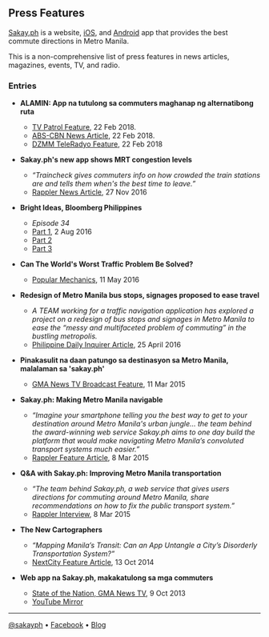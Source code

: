 ## Press Features

[Sakay.ph](https://sakay.ph) is a website, [iOS](https://go.sakay.ph/iphone), and [Android](https://go.sakay.ph/android) app that provides the best commute directions in Metro Manila.

This is a non-comprehensive list of press features in news articles, magazines, events, TV, and radio.

### Entries

- **ALAMIN: App na tutulong sa commuters maghanap ng alternatibong ruta**
  - [TV Patrol Feature](https://www.youtube.com/watch?v=2obwerYql-E), 22 Feb 2018.
  - [ABS-CBN News Article](http://news.abs-cbn.com/news/02/22/18/alamin-app-na-tutulong-sa-commuters-maghanap-ng-alternatibong-ruta), 22 Feb 2018.
  - [DZMM TeleRadyo Feature](https://twitter.com/DZMMTeleRadyo/status/966643298956922880), 22 Feb 2018

- **Sakay.ph's new app shows MRT congestion levels**
  - _“Traincheck gives commuters info on how crowded the train stations are and tells them when's the best time to leave.”_
  - [Rappler News Article](https://www.rappler.com/nation/153775-sakayph-traincheck-mrt-application), 27 Nov 2016

- **Bright Ideas, Bloomberg Philippines**
  - _Episode 34_ 
  - [Part 1](https://www.youtube.com/watch?v=_SgIvy60gKc), 2 Aug 2016
  - [Part 2](https://www.youtube.com/watch?v=GNCmdc7oW54)
  - [Part 3](https://www.youtube.com/watch?v=i7kaBYj4Xkk)

- **Can The World's Worst Traffic Problem Be Solved?**
  - [Popular Mechanics](https://www.popularmechanics.com/cars/a20686/can-the-worlds-worst-traffic-problem-be-solved/), 11 May 2016
  
- **Redesign of Metro Manila bus stops, signages proposed to ease travel**
  - _A TEAM working for a traffic navigation application has explored a project on a redesign of bus stops and signages in Metro Manila to ease the “messy and multifaceted problem of commuting” in the bustling metropolis._
  - [Philippine Daily Inquirer Article](http://newsinfo.inquirer.net/781599/redesign-of-metro-manila-bus-stops-signages-proposed-to-ease-travel), 25 April 2016

- **Pinakasulit na daan patungo sa destinasyon sa Metro Manila, malalaman sa 'sakay.ph'**
  - [GMA News TV Broadcast Feature](http://www.gmanetwork.com/news/video/qrt/272385/pinakasulit-na-daan-patungo-sa-destinasyon-sa-metro-manila-malalaman-sa-sakayph/video/), 11 Mar 2015

- **Sakay.ph: Making Metro Manila navigable**
  - _“Imagine your smartphone telling you the best way to get to your destination around Metro Manila's urban jungle… the team behind the award-winning web service Sakay.ph aims to one day build the platform that would make navigating Metro Manila’s convoluted transport systems much easier.”_
  - [Rappler Feature Article](https://www.rappler.com/nation/86160-sakayph-public-transport-metro-manila-tech-big-data), 8 Mar 2015
  
- **Q&A with Sakay.ph: Improving Metro Manila transportation**
  - _“The team behind Sakay.ph, a web service that gives users directions for commuting around Metro Manila, share recommendations on how to fix the public transport system.”_
  - [Rappler Interview](https://www.rappler.com/nation/86157-interview-sakayph-metro-manila-transportation-solutions), 8 Mar 2015
  
- **The New Cartographers**
  - _“Mapping Manila’s Transit: Can an App Untangle a City’s Disorderly Transportation System?”_
  - [NextCity Feature Article](https://nextcity.org/features/view/the-new-cartographers), 13 Oct 2014

- **Web app na Sakay.ph, makakatulong sa mga commuters**
  - [State of the Nation, GMA News TV](http://www.gmanetwork.com/news/video/stateofthenation/179747/web-app-na-sakayph-makakatulong-sa-mga-commuters/video/), 9 Oct 2013
  - [YouTube Mirror](https://youtu.be/nhXa_kUUNjg)
  
* * *
  
[@sakayph](https://twitter.com/sakayph) • [Facebook](https://facebook.com/sakaydotph) • [Blog](https://blog.sakay.ph)
